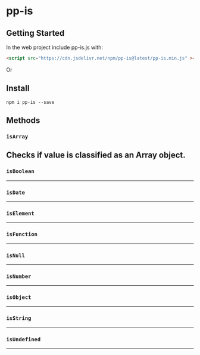 # pp-is

## Getting Started

In the web project include pp-is.js with:

```html
<script src="https://cdn.jsdelivr.net/npm/pp-is@latest/pp-is.min.js" ></script>
```

Or

## Install

```console
npm i pp-is --save
```
## Methods

### `isArray`
Checks if value is classified as an Array object.
---
### `isBoolean`
---
### `isDate`
---
### `isElement`
---
### `isFunction`
---
### `isNull`
---
### `isNumber`
---
### `isObject`
---
### `isString`
---
### `isUndefined`
---
